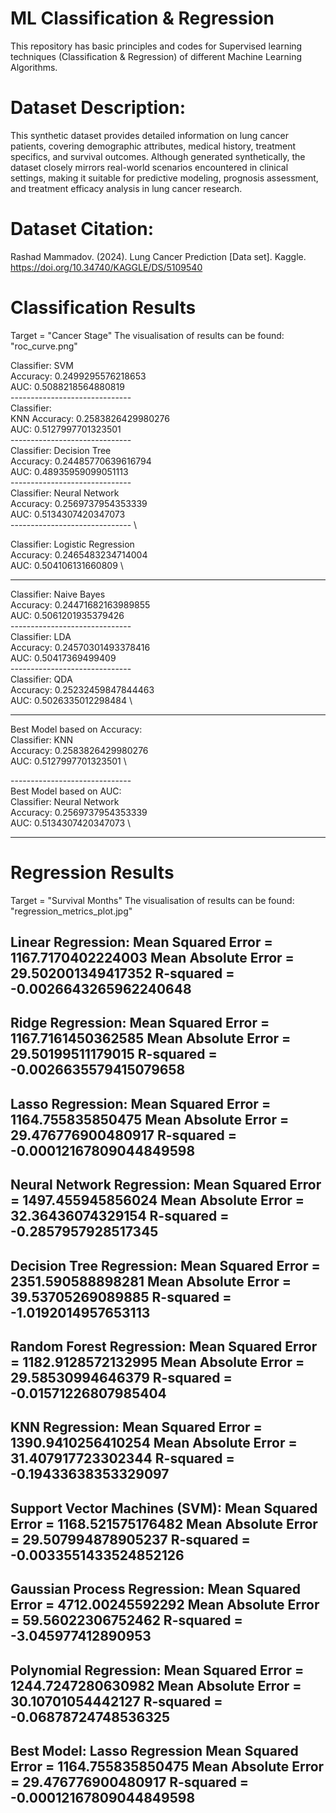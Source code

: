 # ML Classification & Regression
This repository has basic principles and codes for Supervised learning techniques (Classification &amp; Regression) of different Machine Learning Algorithms.

#  Dataset Description:

This synthetic dataset provides detailed information on lung cancer patients, covering demographic attributes, medical history, treatment specifics, and survival outcomes. Although generated synthetically, the dataset closely mirrors real-world scenarios encountered in clinical settings, making it suitable for predictive modeling, prognosis assessment, and treatment efficacy analysis in lung cancer research.

# Dataset Citation: 
Rashad Mammadov. (2024). Lung Cancer Prediction [Data set]. Kaggle. https://doi.org/10.34740/KAGGLE/DS/5109540

# Classification Results

Target = "Cancer Stage"
The visualisation of results can be found: "roc_curve.png" 

Classifier: SVM \
Accuracy: 0.2499295576218653 \
AUC: 0.5088218564880819 \
------------------------------ \
Classifier: \
KNN Accuracy: 0.2583826429980276 \
AUC: 0.5127997701323501 \
------------------------------ \
Classifier: Decision Tree \
Accuracy: 0.24485770639616794 \
AUC: 0.48935959099051113 \
------------------------------ \
Classifier: Neural Network \
Accuracy: 0.2569737954353339 \
AUC: 0.5134307420347073 \
------------------------------ \

Classifier: Logistic Regression \
Accuracy: 0.2465483234714004 \
AUC: 0.504106131660809 \

------------------------------  

Classifier: Naive Bayes \
Accuracy: 0.24471682163989855 \
AUC: 0.5061201935379426 \
------------------------------ \
Classifier: LDA \
Accuracy: 0.24570301493378416 \
AUC: 0.50417369499409 \
------------------------------ \
Classifier: QDA \
Accuracy: 0.25232459847844463 \
AUC: 0.5026335012298484 \

------------------------------ 


Best Model based on Accuracy: \
Classifier: KNN \
Accuracy: 0.2583826429980276 \
AUC: 0.5127997701323501 \

------------------------------ \
Best Model based on AUC: \
Classifier: Neural Network \
Accuracy: 0.2569737954353339 \
AUC: 0.5134307420347073 \

------------------------------ 

# Regression Results

Target = "Survival Months"
The visualisation of results can be found: "regression_metrics_plot.jpg"

Linear Regression:
Mean Squared Error = 1167.7170402224003
Mean Absolute Error = 29.502001349417352
R-squared = -0.0026643265962240648
---------------------------------
Ridge Regression:
Mean Squared Error = 1167.7161450362585
Mean Absolute Error = 29.50199511179015
R-squared = -0.0026635579415079658
---------------------------------
Lasso Regression:
Mean Squared Error = 1164.755835850475
Mean Absolute Error = 29.476776900480917
R-squared = -0.00012167809044849598
---------------------------------
Neural Network Regression:
Mean Squared Error = 1497.455945856024
Mean Absolute Error = 32.36436074329154
R-squared = -0.2857957928517345
---------------------------------
Decision Tree Regression:
Mean Squared Error = 2351.590588898281
Mean Absolute Error = 39.53705269089885
R-squared = -1.0192014957653113
---------------------------------
Random Forest Regression:
Mean Squared Error = 1182.9128572132995
Mean Absolute Error = 29.58530994646379
R-squared = -0.01571226807985404
---------------------------------
KNN Regression:
Mean Squared Error = 1390.9410256410254
Mean Absolute Error = 31.407917723302344
R-squared = -0.19433638353329097
---------------------------------
Support Vector Machines (SVM):
Mean Squared Error = 1168.521575176482
Mean Absolute Error = 29.507994878905237
R-squared = -0.0033551433524852126
---------------------------------
Gaussian Process Regression:
Mean Squared Error = 4712.00245592292
Mean Absolute Error = 59.56022306752462
R-squared = -3.045977412890953
---------------------------------
Polynomial Regression:
Mean Squared Error = 1244.7247280630982
Mean Absolute Error = 30.10701054442127
R-squared = -0.06878724748536325
---------------------------------

Best Model: Lasso Regression
Mean Squared Error = 1164.755835850475
Mean Absolute Error = 29.476776900480917
R-squared = -0.00012167809044849598 
---------------------------------

